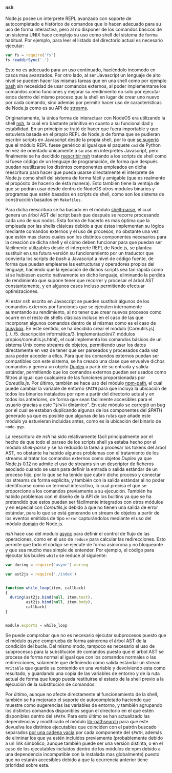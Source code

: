 #### nsh

Node.js posee un interprete REPL avanzado con soporte de autocompletado e
histórico de comandos que lo hacen adecuado para su uso de forma interactiva,
pero al no disponer de los comandos básicos de un sistema UNIX hace complejo su
uso como shell del sistema de forma habitual. Por ejemplo, para leer el listado
del directorio actual es necesario ejecutar:

```Javascript
var fs = require('fs')
fs.readdirSync('.')
```

Esto no es adecuado para un uso continuado, haciéndolo incomodo en casos mas
avanzados. Por otro lado, al ser Javascript un lenguaje de alto nivel se pueden
hacer las mismas tareas que en una shell como por ejemplo
[bash](https://www.gnu.org/software/bash) sin necesidad de usar comandos
externos, al poder implementarse los comandos como funciones y mejorar su
rendimiento no solo por ejecutar éstos dentro del mismo proceso que la shell en
lugar de crear uno nuevo por cada comando, sino además por permitir hacer uso de
características de Node.js como es su API de
[streams](https://nodejs.org/api/stream.html).

Originariamente, la única forma de interactuar con NodeOS era utilizando la
shell [nsh](https://github.com/groundwater/node-bin-nsh), la cual era bastante
primitiva en cuanto a su funcionalidad y estabilidad. En un principio se trató
de hacer que fuera importable y que estuviera basada en el propio REPL de
Node.js de forma que se pudieran escribir scripts en Javascript desde la propia
shell, por lo que [se sugerió](https://github.com/joyent/node/issues/9224) que
el módulo REPL fuese genérico al igual que el paquete `cmd` de Python en vez de
orientado únicamente a su uso en interpretes Javascript, pero finalmente se ha
decidido [reescribir nsh](https://github.com/piranna/nsh) tratando a los scripts
de shell como si fuese código de un lenguaje de programación, de forma que
después puedan reutilizarse los distintos componentes empleados en dicha
reescritura para hacer que pueda usarse directamente el interprete de Node.js
como shell del sistema de forma fácil y amigable (que es realmente el propósito
de hacerlo de ésta manera). Esto también tiene la ventaja de que se podrán usar
desde dentro de NodeOS otros módulos binarios y programas que estén basados en
scripts de shell, como son los sistema de construcción basados en `Makefiles`.

Para dicha reescritura se ha basado en el módulo
[shell-parse](https://github.com/grncdr/js-shell-parse), el cual genera un árbol
AST del script bash que después se recorre procesando cada uno de sus nodos.
Esta forma de hacerlo es mas óptima que la empleada por las shells clásicas
debido a que éstas implementan su lógica mediante comandos externos y el uso de
procesos, no obstante una vez que estén mas claros cuales son los distintos
componentes necesarios para la creación de dicha shell y el cómo deben funcionar
para que puedan ser fácilmente utilizables desde el interprete REPL de Node.js,
se plantea sustituir en una futura versión su funcionamiento por un traductor
que convierta los scripts de *bash* a Javascript a nivel de código fuente, de
forma que puedan emplearse las estructuras y operadores propios del lenguaje,
haciendo que la ejecución de dichos scripts sea tan rápida como si se hubiesen
escrito nativamente en dicho lenguaje, eliminando la perdida de rendimiento que
supone tener que recorrer y procesar el árbol AST constantemente, y en algunos
casos incluso permitiendo efectuar optimizaciones.

Al estar *nsh* escrito en Javascript se pueden sustituir algunos de los comandos
externos por funciones que se ejecuten internamente aumentando su rendimiento,
al no tener que crear nuevos procesos como ocurre en el resto de shells clásicas
incluso en el caso de las que incorporan algunos comandos dentro de si mismas
como es el caso de [busybox](https://www.busybox.net). En este sentido, se ha
decidido crear el módulo
[Coreutils.js](../../5. descripción informática/3. Implementación/7. módulos propios/coreutils.js.html),
el cual implementa los comandos básicos de un sistema Unix como streams de
objetos, permitiendo usar los datos directamente en vez de tener que ser
parseados y procesados cada vez para poder acceder a ellos. Para que los
comandos externos puedan ser compatibles con este sistema, se ha creado una
clase que envuelve dichos comandos y genera un objeto
[Duplex](https://nodejs.org/api/stream.html#stream_class_stream_duplex) a partir
de su entrada y salida estándar, permitiendo que los comandos externos puedan
ser usados como filtros al igual que cualquiera de las funciones proporcionadas
por *Coreutils.js*. Por último, también se hace uso del módulo
[npm-path](https://github.com/timoxley/npm-path), el cual puede cambiar la
variable de entorno `$PATH` para que incluya la ubicación de todos los binarios
instalados por npm a partir del directorio actual y en todos los anteriores, de
forma que sean fácilmente accesibles para el usuario gracias a este "`$PATH`
dinámico". En este módulo se
[corregió](https://github.com/timoxley/npm-path/pull/5)
un bug por el cual se estaban duplicando algunos de los componentes del *$PATH*
generado ya que es posible que algunas de las rutas que añade este módulo ya
estuvieran incluidas antes, como es la ubicación del binario de `node-gyp`.

La reescritura de *nsh* ha sido relativamente fácil principalmente por el hecho
de que todo el parseo de los scripts shell ya estaba hecho por el módulo
*shell-parse* y se ha reducido la tarea a procesar los tokens del árbol AST, no
obstante ha habido algunos problemas con el tratamiento de los streams al tratar
los comandos externos como objetos *Duplex* ya que Node.js 0.12 no admite el uso
de streams sin un descriptor de ficheros asociado cuando se usan para definir la
entrada o salida estándar de un proceso hijo, por lo que se ha tenido que cubrir
dicho proceso y conectar los streams de forma explicita, y también con la salida
estándar al no poder identificarse como un terminal interactivo, lo cual
precisa el que se proporcione a los comandos previamente a su ejecución. También
ha habido problemas con el diseño de la API de los builtins ya que se ha
pretendido que estos puedan ser fácilmente integrados con otros módulos y en
especial con *Coreutils.js* debido a que no tienen una salida de error estándar,
para lo que se está generando un stream de objetos a partir de los eventos
emitidos de tipo `error` capturándolos mediante el uso del módulo
[domain](https://nodejs.org/api/domain.html) de Node.js.

*nsh* hace uso del modulo [async](https://github.com/caolan/async) para definir
el control de flujo de las operaciones, como en el uso de `reduce` para calcular
las redirecciones. Esto permite que todo el código se ejecute de forma asíncrona
y no bloqueante y que sea mucho mas simple de entender. Por ejemplo, el código
para ejecutar los bucles `while` se reduce al siguiente:

```Javascript
var during = require('async').during

var ast2js = require('./index')


function while_loop(item, callback)
{
  during(ast2js.bind(null, item.test),
         ast2js.bind(null, item.body),
         callback)
}


module.exports = while_loop
```

Se puede comprobar que no es necesario ejecutar subprocesos puesto que el módulo
*async* comprueba de forma asíncrona el árbol AST de la condición del bucle. Del
mismo modo, tampoco es necesario el uso de subprocesos para la substitución de
comandos puesto que el árbol AST se procesa de forma normal al igual que con los
comandos normales o las redirecciones, solamente que definiendo como salida
estándar un stream `Writable` que guarde su contenido en una variable y
devolviendo esta como resultado, y guardando una copia de las variables de
entorno y de la ruta actual de forma que luego pueda restituirse el estado de la
shell previo a la ejecución de la substitución de comandos.

Por último, aunque no afecte directamente al funcionamiento de la shell, también
se ha mejorado el soporte de autocompletado haciendo que muestre como
sugerencias las variables de entorno, y también agrupando los distintos comandos
disponibles según el directorio en el que estén disponibles dentro del `$PATH`.
Para esto último se han actualizado las dependencias y modificado el módulo
[lib-pathsearch](https://github.com/piranna/node-lib-pathsearch) para que este
devuelva los distintos ejecutables que coinciden con el patrón buscado separados
[por una cadena vacía](https://nodejs.org/api/readline.html#readline_readline_createinterface_options)
por cada componente del `$PATH`, además de eliminar los que ya estén incluidos
previamente (probablemente debido a un link simbólico, aunque también puede ser
una versión distinta, o en el caso de los ejecutables incluidos dentro de los
módulos de npm debido a una dependencia incompatible con la instalada mas
globalmente) puesto que no estarán accesibles debido a que la ocurrencia
anterior tiene prioridad sobre esta.
